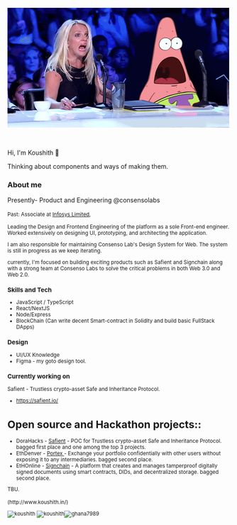 ![britney.gif](https://raw.githubusercontent.com/siddharthkp/siddharthkp/main/britney.gif)

&nbsp;

Hi, I'm Koushith 👋

Thinking about components and ways of making them. 


### About me

Presently- Product and Engineering @consensolabs

  <small>Past: Associate  at <a href="https://infosys.com">Infosys Limited</a>, 

  
Leading the Design and Frontend Engineering of the platform as a sole Front-end engineer. Worked extensively on designing UI, prototyping, and architecting the application.

I am also responsible for maintaining Consenso Lab's Design System for Web. The system is still in progress as we keep iterating.

currently, I'm focused on building exciting products such as Safient and Signchain along with a strong team at Consenso Labs to solve the critical problems in both Web 3.0 and Web 2.0.

### Skills and Tech

- JavaScript / TypeScript
- React/NextJS
- Node/Express
- BlockChain (Can write decent Smart-contract in Solidity and build basic FullStack DApps)

### Design

- UI/UX Knowledge
- Figma - my goto design tool.


### Currently working on 

Safient - Trustless crypto-asset Safe and Inheritance Protocol.

- https://safient.io/

# Open source and Hackathon projects:: 

- DoraHacks - [Safient](https://safient.io/) - POC for Trustless crypto-asset Safe and Inheritance Protocol.  bagged first place and one among the top 3 projects.
- EthDenver - [ Portex ](https://portex.xyz) - Exchange your portfolio confidentially with other users without exposing it to any intermediaries. bagged second place.
- EtHOnline - [Signchain](https://github.com/) - A platform that creates and manages tamperproof digitally signed documents using smart contracts, DIDs, and decentralized storage. bagged second place.

TBU.
 
</ul>
(http://www.koushith.in/)



<br/>
<div style='display:flex'><p><img align="left" src="https://github-readme-stats.vercel.app/api/top-langs?username=koushith&show_icons=true&locale=en&layout=compact" alt="koushith" /></p>

<p>&nbsp;<img align="center" src="https://github-readme-stats.vercel.app/api?username=koushith&show_icons=true&locale=en" alt="koushith" /></p>

<p><img align="center" src="https://github-readme-streak-stats.herokuapp.com/?user=koushith&" alt="ghana7989" /></p>  </div>


